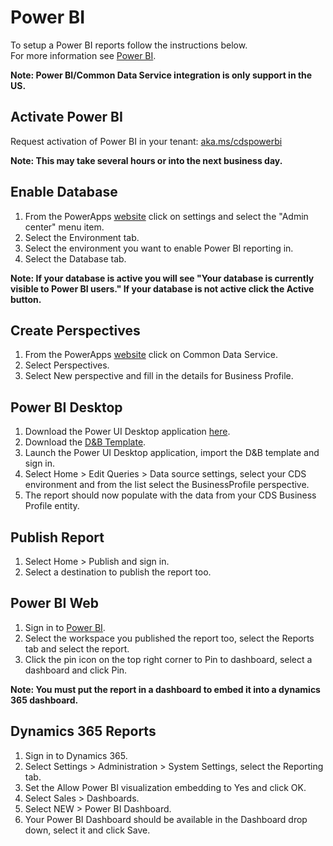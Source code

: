 # Power BI

To setup a Power BI reports follow the instructions below.  
For more information see [Power BI](https://powerbi.microsoft.com/en-us/).

**Note: Power BI/Common Data Service integration is only support in the US.**

## Activate Power BI
Request activation of Power BI in your tenant: [aka.ms/cdspowerbi](https://forms.office.com/Pages/ResponsePage.aspx?id=v4j5cvGGr0GRqy180BHbRwWp5miMBjRAhmGSAULZVM5URVBXNE01M1NSUVFDWlpQVUhNNzQ0MUdINi4u)

**Note: This may take several hours or into the next business day.**

## Enable Database
1. From the PowerApps [website](https://web.powerapps.com) click on settings and select the "Admin center" menu item.
2. Select the Environment tab.
3. Select the environment you want to enable Power BI reporting in.
4. Select the Database tab.

**Note: If your database is active you will see "Your database is currently visible to Power BI users." If your database is not active click the Active button.**

## Create Perspectives
1. From the PowerApps [website](https://web.powerapps.com) click on Common Data Service.
2. Select Perspectives.
3. Select New perspective and fill in the details for Business Profile.

## Power BI Desktop
1. Download the Power UI Desktop application [here](https://powerbi.microsoft.com/en-us/desktop/).
2. Download the <a href="/assets/dnb_Optimizer_1_0_0_0_powerbi.pbit" download>D&B Template</a>. 
3. Launch the Power UI Desktop application, import the D&B template and sign in.
4. Select Home > Edit Queries > Data source settings, select your CDS environment and from the list select the BusinessProfile perspective.
5. The report should now populate with the data from your CDS Business Profile entity.

## Publish Report
1. Select Home > Publish and sign in.
2. Select a destination to publish the report too.

## Power BI Web
1. Sign in to [Power BI](https://powerbi.microsoft.com).
2. Select the workspace you published the report too, select the Reports tab and select the report.
3. Click the pin icon on the top right corner to Pin to dashboard, select a dashboard and click Pin.

**Note: You must put the report in a dashboard to embed it into a dynamics 365 dashboard.**
 
## Dynamics 365 Reports
1. Sign in to Dynamics 365.
2. Select Settings > Administration > System Settings, select the Reporting tab.
3. Set the Allow Power BI visualization embedding to Yes and click OK.
4. Select Sales > Dashboards.
5. Select NEW > Power BI Dashboard.
6. Your Power BI Dashboard should be available in the Dashboard drop down, select it and click Save.